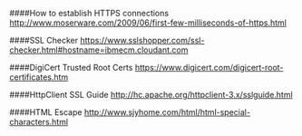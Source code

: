####How to establish HTTPS connections
http://www.moserware.com/2009/06/first-few-milliseconds-of-https.html

####SSL Checker
https://www.sslshopper.com/ssl-checker.html#hostname=ibmecm.cloudant.com

####DigiCert Trusted Root Certs
https://www.digicert.com/digicert-root-certificates.htm

####HttpClient SSL Guide
http://hc.apache.org/httpclient-3.x/sslguide.html

####HTML Escape
http://www.sjyhome.com/html/html-special-characters.html
